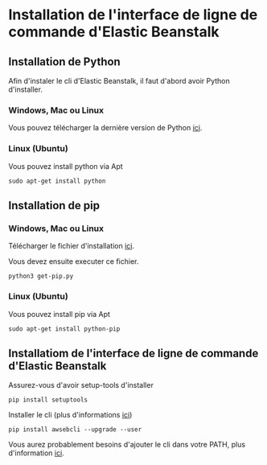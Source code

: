 # Installation de l'interface de ligne de commande d'Elastic Beanstalk

## Installation de Python
Afin d'instaler le cli d'Elastic Beanstalk, il faut d'abord avoir Python d'installer.

### Windows, Mac ou Linux
Vous pouvez télécharger la dernière version de Python [ici](https://www.python.org/downloads/).

### Linux (Ubuntu)
Vous pouvez install python via Apt
```
sudo apt-get install python
```

## Installation de pip

### Windows, Mac ou Linux
Télécharger le fichier d'installation [ici](https://bootstrap.pypa.io/3.2/get-pip.py).

Vous devez ensuite executer ce fichier.
```
python3 get-pip.py
```

### Linux (Ubuntu)
Vous pouvez install pip via Apt
```
sudo apt-get install python-pip
```

## Installatiom de l'interface de ligne de commande d'Elastic Beanstalk

Assurez-vous d'avoir setup-tools d'installer
```
pip install setuptools
```

Installer le cli (plus d'informations [ici](https://docs.aws.amazon.com/elasticbeanstalk/latest/dg/eb-cli3-install.html#eb-cli3-install.cli-only))
```
pip install awsebcli --upgrade --user
```

Vous aurez probablement besoins d'ajouter le cli dans votre PATH, plus d'information [ici](https://docs.aws.amazon.com/elasticbeanstalk/latest/dg/eb-cli3-install.html#eb-cli3-install.cli-only).